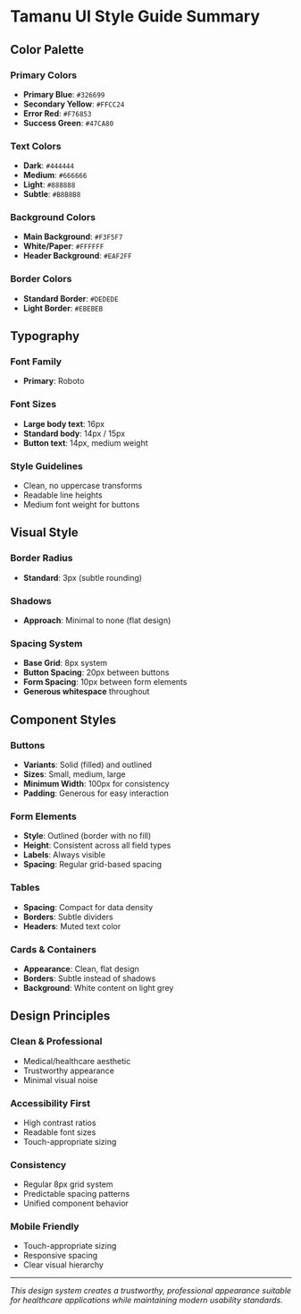 # Tamanu UI Style Guide Summary

## Color Palette

### Primary Colors

- **Primary Blue**: `#326699`
- **Secondary Yellow**: `#FFCC24`
- **Error Red**: `#F76853`
- **Success Green**: `#47CA80`

### Text Colors

- **Dark**: `#444444`
- **Medium**: `#666666`
- **Light**: `#888888`
- **Subtle**: `#B8B8B8`

### Background Colors

- **Main Background**: `#F3F5F7`
- **White/Paper**: `#FFFFFF`
- **Header Background**: `#EAF2FF`

### Border Colors

- **Standard Border**: `#DEDEDE`
- **Light Border**: `#EBEBEB`

## Typography

### Font Family

- **Primary**: Roboto

### Font Sizes

- **Large body text**: 16px
- **Standard body**: 14px / 15px
- **Button text**: 14px, medium weight

### Style Guidelines

- Clean, no uppercase transforms
- Readable line heights
- Medium font weight for buttons

## Visual Style

### Border Radius

- **Standard**: 3px (subtle rounding)

### Shadows

- **Approach**: Minimal to none (flat design)

### Spacing System

- **Base Grid**: 8px system
- **Button Spacing**: 20px between buttons
- **Form Spacing**: 10px between form elements
- **Generous whitespace** throughout

## Component Styles

### Buttons

- **Variants**: Solid (filled) and outlined
- **Sizes**: Small, medium, large
- **Minimum Width**: 100px for consistency
- **Padding**: Generous for easy interaction

### Form Elements

- **Style**: Outlined (border with no fill)
- **Height**: Consistent across all field types
- **Labels**: Always visible
- **Spacing**: Regular grid-based spacing

### Tables

- **Spacing**: Compact for data density
- **Borders**: Subtle dividers
- **Headers**: Muted text color

### Cards & Containers

- **Appearance**: Clean, flat design
- **Borders**: Subtle instead of shadows
- **Background**: White content on light grey

## Design Principles

### Clean & Professional

- Medical/healthcare aesthetic
- Trustworthy appearance
- Minimal visual noise

### Accessibility First

- High contrast ratios
- Readable font sizes
- Touch-appropriate sizing

### Consistency

- Regular 8px grid system
- Predictable spacing patterns
- Unified component behavior

### Mobile Friendly

- Touch-appropriate sizing
- Responsive spacing
- Clear visual hierarchy

---

_This design system creates a trustworthy, professional appearance suitable for healthcare applications while maintaining modern usability standards._

